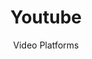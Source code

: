 ---
slug: youtube
title: Youtube
subtitle: Video Platforms
provider: google
aliases:
    - /ethical-alternatives-to-youtube/
---